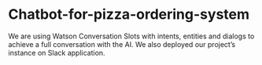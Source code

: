 # Chatbot-for-pizza-ordering-system
We are using Watson Conversation Slots with intents, entities and dialogs to achieve a full conversation with the AI. We also deployed our project’s instance on Slack application.
